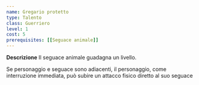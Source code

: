 ```yaml
---
name: Gregario protetto
type: Talento
class: Guerriero
level: 1
cost: 5
prerequisites: [[Seguace animale]]
---
```


**Descrizione**
Il seguace animale guadagna un livello.

Se personaggio e seguace sono adiacenti, il personaggio, come interruzione
immediata, può subire un attacco fisico diretto al suo seguace